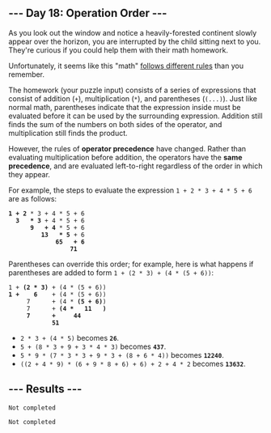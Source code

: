 <article class="day-desc"><h2>--- Day 18: Operation Order ---</h2><p>As you look out the window and notice a heavily-forested continent slowly appear over the horizon, you are interrupted by the child sitting next to you. They're curious if you could help them with their <span title='Or "maths", if you have more than one.'>math</span> homework.</p>
<p>Unfortunately, it seems like this "math" <a href="https://www.youtube.com/watch?v=3QtRK7Y2pPU&amp;t=15" target="_blank">follows different rules</a> than you remember.</p>
<p>The homework (your puzzle input) consists of a series of expressions that consist of addition (<code>+</code>), multiplication (<code>*</code>), and parentheses (<code>(...)</code>). Just like normal math, parentheses indicate that the expression inside must be evaluated before it can be used by the surrounding expression. Addition still finds the sum of the numbers on both sides of the operator, and multiplication still finds the product.</p>
<p>However, the rules of <b>operator precedence</b> have changed. Rather than evaluating multiplication before addition, the operators have the <b>same precedence</b>, and are evaluated left-to-right regardless of the order in which they appear.</p>
<p>For example, the steps to evaluate the expression <code>1 + 2 * 3 + 4 * 5 + 6</code> are as follows:</p>
<pre><code><b>1 + 2</b> * 3 + 4 * 5 + 6
  <b>3   * 3</b> + 4 * 5 + 6
      <b>9   + 4</b> * 5 + 6
         <b>13   * 5</b> + 6
             <b>65   + 6</b>
                 <b>71</b>
</code></pre>
<p>Parentheses can override this order; for example, here is what happens if parentheses are added to form <code>1 + (2 * 3) + (4 * (5 + 6))</code>:</p>
<pre><code>1 + <b>(2 * 3)</b> + (4 * (5 + 6))
<b>1 +    6</b>    + (4 * (5 + 6))
     7      + (4 * <b>(5 + 6)</b>)
     7      + <b>(4 *   11   )</b>
     <b>7      +     44</b>
            <b>51</b>
</code></pre>

<ul>
<li><code>2 * 3 + (4 * 5)</code> becomes <b><code>26</code></b>.</li>
<li><code>5 + (8 * 3 + 9 + 3 * 4 * 3)</code> becomes <b><code>437</code></b>.</li>
<li><code>5 * 9 * (7 * 3 * 3 + 9 * 3 + (8 + 6 * 4))</code> becomes <b><code>12240</code></b>.</li>
<li><code>((2 + 4 * 9) * (6 + 9 * 8 + 6) + 6) + 2 + 4 * 2</code> becomes <b><code>13632</code></b>.</li>
</ul>

</article>

<form method="post" action="18/answer"><input type="hidden" name="level" value="1"></form>
<h2>--- Results ---</h2>
<pre><code>Not completed</code></pre>
<pre><code>Not completed</code></pre>